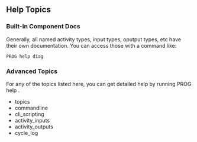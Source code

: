 ## Help Topics

### Built-in Component Docs

Generally, all named activity types, input types, oputput types, etc
have their own documentation. You can access those with a command like:

    PROG help diag


### Advanced Topics

For any of the topics listed here, you can get detailed help by
running PROG help <topic>.

- topics
- commandline
- cli_scripting
- activity_inputs
- activity_outputs
- cycle_log

